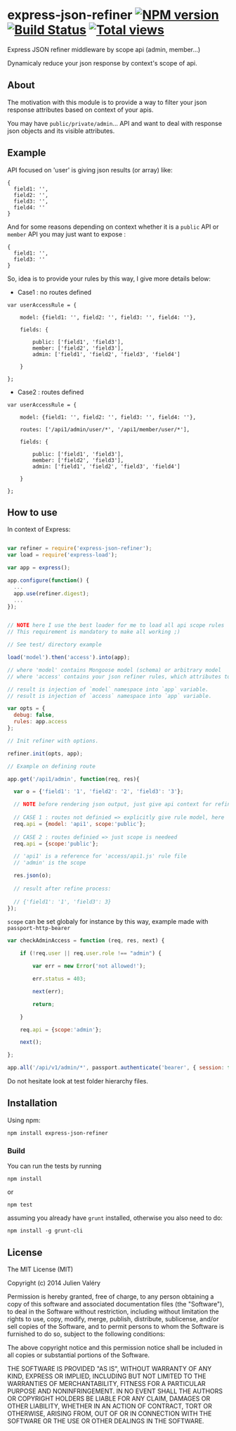 express-json-refiner [![NPM version](https://badge.fury.io/js/express-json-refiner.png)](http://badge.fury.io/js/express-json-refiner) [![Build Status](https://travis-ci.org/darul75/express-json-refiner.png?branch=master)](https://travis-ci.org/darul75/express-json-refiner) [![Total views](https://sourcegraph.com/api/repos/github.com/darul75/express-json-refiner/counters/views.png)](https://sourcegraph.com/github.com/darul75/express-json-refiner)
====================

Express JSON refiner middleware by scope api (admin, member...)

Dynamicaly reduce your json response by context's scope of api.

## About

The motivation with this module is to provide a way to filter your json response attributes based on context of your apis.

You may have `public/private/admin`... API and want to deal with response json objects and its visible attributes.

## Example

API focused on 'user' is giving json results (or array) like:

```
{
  field1: '',
  field2: '',
  field3: '',
  field4: ''
}
```

And for some reasons depending on context whether it is a `public` API or `member` API you may just want to expose :

```
{
  field1: '',
  field3: ''
}
```

So, idea is to provide your rules by this way, I give more details below:

* Case1 : no routes defined
```
var userAccessRule = {

	model: {field1: '', field2: '', field3: '', field4: ''},

	fields: {

		public: ['field1', 'field3'],
		member: ['field2', 'field3'],
		admin: ['field1', 'field2', 'field3', 'field4']

  	}
  
};
```

* Case2 : routes defined
```
var userAccessRule = {

	model: {field1: '', field2: '', field3: '', field4: ''},
	
	routes: ['/api1/admin/user/*', '/api1/member/user/*'],

	fields: {

		public: ['field1', 'field3'],
		member: ['field2', 'field3'],
		admin: ['field1', 'field2', 'field3', 'field4']

  	}
  
};
```

## How to use

In context of Express:

```javascript

var refiner = require('express-json-refiner');
var load = require('express-load');

var app = express();

app.configure(function() {      
  ...
  app.use(refiner.digest);
  ...
});    


// NOTE here I use the best loader for me to load all api scope rules 'express-load'
// This requirement is mandatory to make all working ;)

// See test/ directory example

load('model').then('access').into(app);

// where 'model' contains Mongoose model (schema) or arbitrary model
// where 'access' contains your json refiner rules, which attributes to keep for each context.

// result is injection of `model` namespace into `app` variable.
// result is injection of `access` namespace into `app` variable.

var opts = {
  debug: false,
  rules: app.access
};

// Init refiner with options.

refiner.init(opts, app);

// Example on defining route

app.get('/api1/admin', function(req, res){

  var o = {'field1': '1', 'field2': '2', 'field3': '3'};

  // NOTE before rendering json output, just give api context for refiner to apply.
  
  // CASE 1 : routes not definied => explicitly give rule model, here 'api1"
  req.api = {model: 'api1', scope:'public'};
  
  // CASE 2 : routes definied => just scope is needeed
  req.api = {scope:'public'};

  // 'api1' is a reference for 'access/api1.js' rule file
  // 'admin' is the scope

  res.json(o);
  
  // result after refine process:
  
  // {'field1': '1', 'field3': 3}
});

```

`scope` can be set globaly for instance by this way, example made with `passport-http-bearer`

```javascript
var checkAdminAccess = function (req, res, next) {  

    if (!req.user || req.user.role !== "admin") {

        var err = new Error('not allowed!');

        err.status = 403;

        next(err);

        return;

    }

    req.api = {scope:'admin'};

    next();

};

app.all('/api/v1/admin/*', passport.authenticate('bearer', { session: false }), checkAdminAccess);
```

Do not hesitate look at test folder hierarchy files.

Installation
------------

Using npm:

```
npm install express-json-refiner
```

### Build

You can run the tests by running

```
npm install
```
or
```
npm test
```

assuming you already have `grunt` installed, otherwise you also need to do:

```
npm install -g grunt-cli
```

## License

The MIT License (MIT)

Copyright (c) 2014 Julien Valéry

Permission is hereby granted, free of charge, to any person obtaining a copy
of this software and associated documentation files (the "Software"), to deal
in the Software without restriction, including without limitation the rights
to use, copy, modify, merge, publish, distribute, sublicense, and/or sell
copies of the Software, and to permit persons to whom the Software is
furnished to do so, subject to the following conditions:

The above copyright notice and this permission notice shall be included in
all copies or substantial portions of the Software.

THE SOFTWARE IS PROVIDED "AS IS", WITHOUT WARRANTY OF ANY KIND, EXPRESS OR
IMPLIED, INCLUDING BUT NOT LIMITED TO THE WARRANTIES OF MERCHANTABILITY,
FITNESS FOR A PARTICULAR PURPOSE AND NONINFRINGEMENT. IN NO EVENT SHALL THE
AUTHORS OR COPYRIGHT HOLDERS BE LIABLE FOR ANY CLAIM, DAMAGES OR OTHER
LIABILITY, WHETHER IN AN ACTION OF CONTRACT, TORT OR OTHERWISE, ARISING FROM,
OUT OF OR IN CONNECTION WITH THE SOFTWARE OR THE USE OR OTHER DEALINGS IN
THE SOFTWARE.
